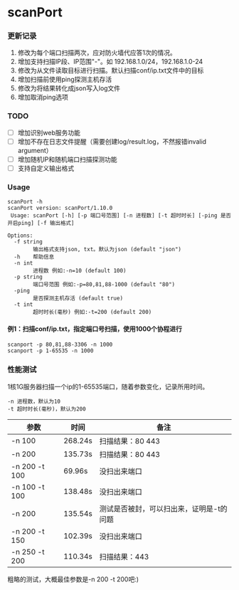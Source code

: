 # scanPort

### 更新记录
1. 修改为每个端口扫描两次，应对防火墙代应答1次的情况。
2. 增加支持扫描IP段、IP范围"-"。如 192.168.1.0/24，192.168.1.0-24
3. 修改为从文件读取目标进行扫描。默认扫描conf/ip.txt文件中的目标
4. 增加扫描前使用ping探测主机存活
5. 修改为将结果转化成json写入log文件
6. 增加取消ping选项

### TODO

- [ ] 增加识别web服务功能
- [ ] 增加不存在日志文件提醒（需要创建log/result.log，不然报错invalid argument）
- [ ] 增加随机IP和随机端口扫描探测功能
- [ ] 支持自定义输出格式

### Usage
```
scanPort -h 
scanPort version: scanPort/1.10.0
 Usage: scanPort [-h] [-p 端口号范围] [-n 进程数] [-t 超时时长] [-ping 是否开启ping] [-f 输出格式]

Options:
  -f string
        输出格式支持json, txt。默认为json (default "json")
  -h    帮助信息
  -n int
        进程数 例如:-n=10 (default 100)
  -p string
        端口号范围 例如:-p=80,81,88-1000 (default "80")
  -ping
        是否探测主机存活 (default true)
  -t int
        超时时长(毫秒) 例如:-t=200 (default 200)

```

#### 例1：扫描conf/ip.txt，指定端口号扫描，使用1000个协程进行
```
scanport -p 80,81,88-3306 -n 1000 
scanport -p 1-65535 -n 1000 
```

### 性能测试

1核1G服务器扫描一个ip的1-65535端口，随着参数变化，记录所用时间。

```
-n 进程数，默认为10
-t 超时时长(毫秒)，默认为200
```

参数 | 时间 | 备注
---|---|---
-n 100 | 268.24s | 扫描结果：80 443
-n 200 | 135.73s | 扫描结果：80 443
-n 200 -t 100 | 69.96s | 没扫出来端口
-n 100 -t 100 | 138.48s | 没扫出来端口
-n 200 | 135.54s | 测试是否被封，可以扫出来，证明是-t的问题
-n 200 -t 150 | 102.39s | 没扫出来端口
-n 250 -t 200 | 110.34s | 扫描结果：443

粗略的测试，大概最佳参数是-n 200 -t 200吧:)
